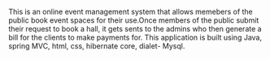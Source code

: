 This is an online event management system that allows memebers of the public book event spaces for their use.Once members of the public submit their request to book a hall, it gets sents to the admins who then generate a bill for the clients to make payments for. This application is built using Java, spring MVC, html, css, hibernate core, dialet- Mysql. 
